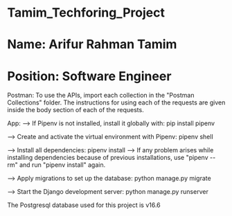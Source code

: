 # Tamim_Techforing_Project
# Name: Arifur Rahman Tamim
# Position: Software Engineer

Postman:
    To use the APIs, import each collection in the "Postman Collections" folder. 
    The instructions for using each of the requests are given inside the 
    body section of each of the requests.

App:
	--> If Pipenv is not installed, install it globally with:
	pip install pipenv
 
  --> Create and activate the virtual environment with Pipenv:
	pipenv shell
  
  --> Install all dependencies:
	pipenv install
 	--> If any problem arises while installing dependencies because of previous installations, use "pipenv --rm" and run "pipenv install" again.

  --> Apply migrations to set up the database: 
	python manage.py migrate

  --> Start the Django development server:
	python manage.py runserver

The Postgresql database used for this project is v16.6
